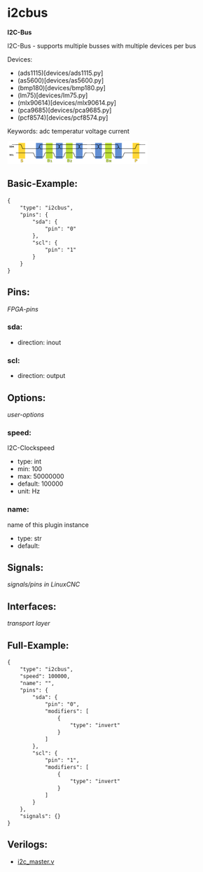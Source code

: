 # i2cbus
**I2C-Bus**

I2C-Bus - supports multiple busses with multiple devices per bus

Devices:
* (ads1115)[devices/ads1115.py]
* (as5600)[devices/as5600.py]
* (bmp180)[devices/bmp180.py]
* (lm75)[devices/lm75.py]
* (mlx90614)[devices/mlx90614.py]
* (pca9685)[devices/pca9685.py]
* (pcf8574)[devices/pcf8574.py]


Keywords: adc temperatur voltage current


![image.png](image.png)

## Basic-Example:
```
{
    "type": "i2cbus",
    "pins": {
        "sda": {
            "pin": "0"
        },
        "scl": {
            "pin": "1"
        }
    }
}
```

## Pins:
*FPGA-pins*
### sda:

 * direction: inout

### scl:

 * direction: output


## Options:
*user-options*
### speed:
I2C-Clockspeed

 * type: int
 * min: 100
 * max: 50000000
 * default: 100000
 * unit: Hz

### name:
name of this plugin instance

 * type: str
 * default: 


## Signals:
*signals/pins in LinuxCNC*


## Interfaces:
*transport layer*


## Full-Example:
```
{
    "type": "i2cbus",
    "speed": 100000,
    "name": "",
    "pins": {
        "sda": {
            "pin": "0",
            "modifiers": [
                {
                    "type": "invert"
                }
            ]
        },
        "scl": {
            "pin": "1",
            "modifiers": [
                {
                    "type": "invert"
                }
            ]
        }
    },
    "signals": {}
}
```

## Verilogs:
 * [i2c_master.v](i2c_master.v)
